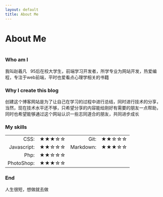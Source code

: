 ```yaml
---
layout: default
title: About Me
---
```

<style>
	table{
		background:none;
		border:none;
		width:;
	}
	#left{
		text-align:right;
		border-right:none;
	}
	#right{
		text-align:left;
		border-right:none;
	}
	td{
		border-right: none;
	}
</style>
<div class="post">
	<h1 class="pageTitle">About Me</h1>
	<img src="{{ '/assets/img/touring.jpg' | prepend: site.baseurl }}" alt="">
	<h3>Who am I</h3>
	<p class="intro">我叫赵羲凡 &nbsp; 95后在校大学生，前端学习开发者，所学专业为网站开发，热爱编程，专注于web前端，平时也爱看点心理学相关的书籍</p>
	<h3>Why I create this blog</h3>
	<p class="intro">创建这个博客网站是为了让自己在学习的过程中进行总结，同时进行技术的分享，当然，现在技术水平还不够，只希望分享的内容能给刚好有需要的朋友一点帮助，同时也希望能够通过这个网站认识一些志同道合的朋友，共同进步成长</p>
	<h3>My skills</h3>
	<table>
	<tr>
		<td id="left">CSS:</td>
		<td id="right">★★★☆☆</td>
		<td id="left">Git:</td>
		<td id="right">★★☆☆☆</td>
	</tr>
	<tr>
		<td id="left">Javascript:</td>
		<td id="right">★★☆☆☆</td>
		<td id="left">Markdown:</td>
		<td id="right">★★★☆☆</td>
	</tr>
	<tr>
		<td id="left">Php:</td>
		<td id="right">★★☆☆☆</td>
		<!-- <td id="left">CSS:</td>
		<td id="right">★★★☆☆</td> -->
	</tr>
	<tr>
		<td id="left">PhotoShop:</td>
		<td id="right">★★★☆☆</td>
		<!-- <td id="left">CSS:</td>
		<td id="right">★★★☆☆</td> -->
	</tr>
	</table>
	<h3>End</h3>
		<p class="intro">人生很短，想做就去做</p>
</div>
